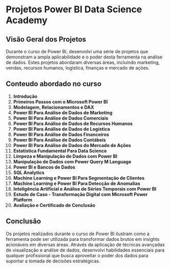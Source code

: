 # Projetos Power BI Data Science Academy

## Visão Geral dos Projetos

Durante o curso de Power BI, desenvolvi uma série de projetos que demonstram a ampla aplicabilidade e o poder desta ferramenta na análise de dados. Estes projetos abordaram diversas áreas, incluindo marketing, vendas, recursos humanos, logística, finanças e mercado de ações.

## Conteudo abordado no curso

1. **Introdução**
2. **Primeiros Passos com o Microsoft Power BI**
3. **Modelagem, Relacionamentos e DAX**
4. **Power BI Para Análise de Dados de Marketing**
5. **Power BI Para Análise de Dados Comerciais**
6. **Power BI Para Análise de Dados de Recursos Humanos**
7. **Power BI Para Análise de Dados de Logística**
8. **Power BI Para Análise de Dados Financeiros**
9. **Power BI Para Análise de Dados Contábeis**
10. **Power BI Para Análise de Dados do Mercado de Ações**
11. **Estatística Fundamental Para Data Science**
12. **Limpeza e Manipulação de Dados com Power BI**
13. **Manipulação de Dados com Power Query M Language**
14. **Power BI e Bancos de Dados**
15. **SQL Analytics**
16. **Machine Learning e Power BI Para Segmentação de Clientes**
17. **Machine Learning e Power BI Para Detecção de Anomalias**
18. **Inteligência Artificial e Análise de Séries Temporais com Power BI**
19. **Estudo de Caso - Transformação Digital com Microsoft Power Platform**
20. **Avaliação e Certificado de Conclusão**


## Conclusão

Os projetos realizados durante o curso de Power BI ilustram como a ferramenta pode ser utilizada para transformar dados brutos em insights acionáveis em diversas áreas. Através da aplicação de técnicas avançadas de visualização e análise de dados, desenvolvi habilidades essenciais para qualquer profissional que busca aproveitar o poder dos dados para suportar a tomada de decisões estratégicas.




















